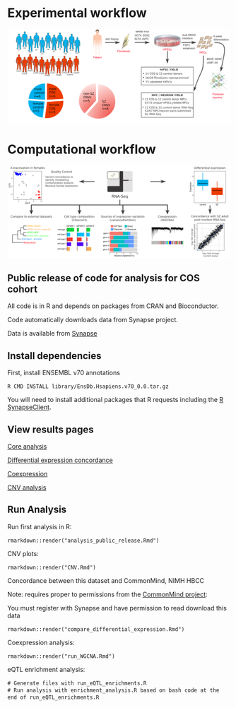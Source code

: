 
# Experimental workflow
<img src="image/Study_design_v2.1.png" width="900">

# Computational workflow
<img src="image/Computational_workflow.png" width="900">

## Public release of code for analysis for COS cohort 

All code is in R and depends on packages from CRAN and Bioconductor.


Code automatically downloads data from Synapse project.

Data is available from [Synapse](https://www.synapse.org/hiPSC_COS)

## Install dependencies
First, install ENSEMBL v70 annotations
```
R CMD INSTALL library/EnsDb.Hsapiens.v70_0.0.tar.gz
```
You will need to install additional packages that R requests including the [R SynapseClient](https://github.com/Sage-Bionetworks/rSynapseClient).


## View results pages

[Core analysis](https://rawgit.com/GabrielHoffman/COS_public_release/master/html_results/analysis_public_release.html)

[Differential expression concordance](https://rawgit.com/GabrielHoffman/COS_public_release/master/html_results/compare_differential_expression.html)

[Coexpression](https://rawgit.com/GabrielHoffman/COS_public_release/master/html_results/run_WGCNA.html)

[CNV analysis](https://rawgit.com/GabrielHoffman/COS_public_release/master/html_results/CNV.html)



## Run Analysis
Run first analysis in R: 
```
rmarkdown::render("analysis_public_release.Rmd")
```

CNV plots:
```
rmarkdown::render("CNV.Rmd")
```

Concordance between this dataset and CommonMind, NIMH HBCC

Note: requires proper to permissions from the [CommonMind project](https://www.synapse.org/#!Synapse:syn2759792): 

You must register with Synapse and have permission to read download this data
```
rmarkdown::render("compare_differential_expression.Rmd")
```

Coexpression analysis:
```
rmarkdown::render("run_WGCNA.Rmd")
```

eQTL enrichment analysis:
```
# Generate files with run_eQTL_enrichments.R 
# Run analysis with enrichment_analysis.R based on bash code at the end of run_eQTL_enrichments.R
```
